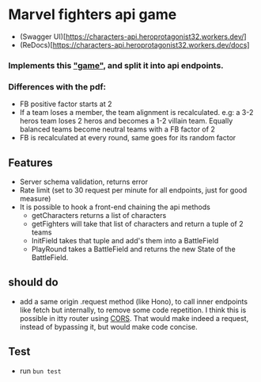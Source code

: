 # Marvel fighters api game
- (Swagger UI)[https://characters-api.heroprotagonist32.workers.dev/]
- (ReDocs)[https://characters-api.heroprotagonist32.workers.dev/docs]
### Implements this ["game"](./specs/implementation.pdf), and split it into api endpoints.
### Differences with the pdf:
- FB positive factor starts at 2
- If a team loses a member, the team alignment is recalculated. e.g: a 3-2 heros team loses 2 heros and becomes a 1-2 villain team. Equally balanced teams become neutral teams with a FB factor of 2
- FB is recalculated at every round, same goes for its random factor

## Features
- Server schema validation, returns error
- Rate limit (set to 30 request per minute for all endpoints, just for good measure)
- It is possible to hook a front-end chaining the api methods
    - getCharacters returns a list of characters
    - getFighters will take that list of characters and return a tuple of 2 teams
    - InitField takes that tuple and add's them into a BattleField
    - PlayRound takes a BattleField and returns the new State of the BattleField.

## should do
- add a same origin .request method (like Hono), to call inner endpoints like fetch but internally, to remove some code repetition. I think this is possible in itty router using [CORS](https://itty.dev/itty-router/cors). That would make indeed a request, instead of bypassing it, but would make code concise.

## Test
- run ```bun test```